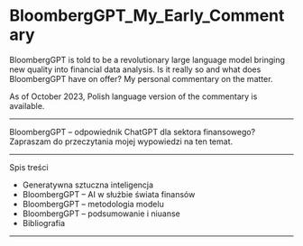 # BloombergGPT_My_Early_Commentary
BloombergGPT is told to be a revolutionary large language model bringing new quality into financial data analysis. Is it really so and what does BloombergGPT have on offer? My personal commentary on the matter.

As of October 2023, Polish language version of the commentary is available.

--------------------------------------------------------------------------

BloombergGPT – odpowiednik ChatGPT dla sektora finansowego? 
Zapraszam do przeczytania mojej wypowiedzi na ten temat.

-----------------------------------------------------------------------

  Spis treści
   - Generatywna sztuczna inteligencja
   - BloombergGPT – AI w służbie świata finansów  
   - BloombergGPT – metodologia modelu
   - BloombergGPT – podsumowanie i niuanse
   - Bibliografia

-------------------------------------------------------------------




